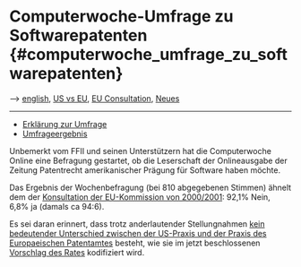 # Computerwoche-Umfrage zu Softwarepatenten {#computerwoche_umfrage_zu_softwarepatenten}

\--\> [ english](Cw040524En "wikilink"), [ US vs
EU](SwpatuseujpEn "wikilink"), [ EU
Consultation](Eukonsult00En "wikilink"), [
Neues](SwpatcninoDe "wikilink")

------------------------------------------------------------------------

-   [Erklärung zur
    Umfrage](http://www.computerwoche.de/index.cfm?pageid=254&type=detail&artid=61305 "wikilink")
-   [Umfrageergebnis](http://www.computerwoche.de/umfrage/ergebnisse.cfm?umfrageid=146 "wikilink")

Unbemerkt vom FFII und seinen Unterstützern hat die Computerwoche Online
eine Befragung gestartet, ob die Leserschaft der Onlineausgabe der
Zeitung Patentrecht amerikanischer Prägung für Software haben möchte.

Das Ergebnis der Wochenbefragung (bei 810 abgegebenen Stimmen) ähnelt
dem der [Konsultation der EU-Kommission von
2000/2001](http://swpat.ffii.org/papers/eukonsult00/ "wikilink"): 92,1%
Nein, 6,8% ja (damals ca 94:6).

Es sei daran erinnert, dass trotz anderlautender Stellungnahmen [ kein
bedeutender Unterschied zwischen der US-Praxis und der Praxis des
Europaeischen Patentamtes](SwpatuseujpEn "wikilink") besteht, wie sie im
jetzt beschlossenen [Vorschlag des
Rates](http://swpat.ffii.org/papiere/europarl0309/cons0401/ "wikilink")
kodifiziert wird.
